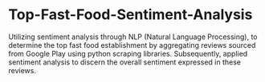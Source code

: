# Top-Fast-Food-Sentiment-Analysis
Utilizing sentiment analysis through NLP (Natural Language Processing), to determine the top fast food establishment by aggregating reviews sourced from Google Play using python scraping libraries. Subsequently, applied sentiment analysis to discern the overall sentiment expressed in these reviews.
